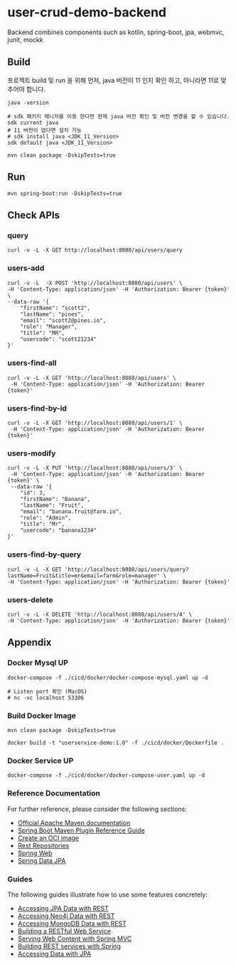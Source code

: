# user-crud-demo-backend
Backend combines components such as kotlin, spring-boot, jpa, webmvc, junit, mockk


## Build
프로젝트 build 및 run 을 위해 먼저, java 버전이 11 인지 확인 하고, 아니라면 11로 맞추어야 합니다.
```shell
java -version

# sdk 패키지 매니저를 이용 한다면 현재 java 버전 확인 및 버전 변경을 할 수 있습니다.
sdk current java 
# 11 버전이 없다면 설치 가능
# sdk install java <JDK_11_Version>
sdk default java <JDK_11_Version>  
```

```
mvn clean package -DskipTests=true
```

## Run
```
mvn spring-boot:run -DskipTests=true
```

## Check APIs

### query
```
curl -v -L -X GET http://localhost:8080/api/users/query
```

### users-add
```
curl -v -L  -X POST 'http://localhost:8080/api/users' \
-H 'Content-Type: application/json' -H 'Authorization: Bearer {token}' \
--data-raw '{
    "firstName": "scott2",
    "lastName": "pines",
    "email": "scott2@pines.io",
    "role": "Manager",
    "title": "MR",
    "usercode": "scott21234"
}' 
```

### users-find-all
```
curl -v -L -X GET 'http://localhost:8080/api/users' \
 -H 'Content-Type: application/json' -H 'Authorization: Bearer {token}' 
```

### users-find-by-id
```
curl -v -L -X GET 'http://localhost:8080/api/users/1' \
 -H 'Content-Type: application/json' -H 'Authorization: Bearer {token}' 
```

### users-modify
```
curl -v -L -X PUT 'http://localhost:8080/api/users/3' \
 -H 'Content-Type: application/json' -H 'Authorization: Bearer {token}' \
 --data-raw '{
    "id": 3,
    "firstName": "Banana",
    "lastName": "Fruit",
    "email": "banana.fruit@farm.io",
    "role": "Admin",
    "title": "Mr",
    "usercode": "banana1234"
}' 
```

### users-find-by-query
```
curl -v -L -X GET 'http://localhost:8080/api/users/query?lastName=Fruit&title=mr&email=farm&role=manager' \
-H 'Content-Type: application/json' -H 'Authorization: Bearer {token}'
```


### users-delete
```
curl -v -L -X DELETE 'http://localhost:8080/api/users/4' \
-H 'Content-Type: application/json' -H 'Authorization: Bearer {token}'
```

## Appendix

### Docker Mysql UP
```
docker-compose -f ./cicd/docker/docker-compose-mysql.yaml up -d

# Listen port 확인 (MacOS)
# nc -vc localhost 53306
```

### Build Docker Image
```
mvn clean package -DskipTests=true

docker build -t "userservice-demo:1.0" -f ./cicd/docker/Dockerfile .
```

### Docker Service UP
```
docker-compose -f ./cicd/docker/docker-compose-user.yaml up -d
```

### Reference Documentation
For further reference, please consider the following sections:

* [Official Apache Maven documentation](https://maven.apache.org/guides/index.html)
* [Spring Boot Maven Plugin Reference Guide](https://docs.spring.io/spring-boot/docs/2.5.6/maven-plugin/reference/html/)
* [Create an OCI image](https://docs.spring.io/spring-boot/docs/2.5.6/maven-plugin/reference/html/#build-image)
* [Rest Repositories](https://docs.spring.io/spring-boot/docs/2.5.6/reference/htmlsingle/#howto-use-exposing-spring-data-repositories-rest-endpoint)
* [Spring Web](https://docs.spring.io/spring-boot/docs/2.5.6/reference/htmlsingle/#boot-features-developing-web-applications)
* [Spring Data JPA](https://docs.spring.io/spring-boot/docs/2.5.6/reference/htmlsingle/#boot-features-jpa-and-spring-data)

### Guides
The following guides illustrate how to use some features concretely:

* [Accessing JPA Data with REST](https://spring.io/guides/gs/accessing-data-rest/)
* [Accessing Neo4j Data with REST](https://spring.io/guides/gs/accessing-neo4j-data-rest/)
* [Accessing MongoDB Data with REST](https://spring.io/guides/gs/accessing-mongodb-data-rest/)
* [Building a RESTful Web Service](https://spring.io/guides/gs/rest-service/)
* [Serving Web Content with Spring MVC](https://spring.io/guides/gs/serving-web-content/)
* [Building REST services with Spring](https://spring.io/guides/tutorials/bookmarks/)
* [Accessing Data with JPA](https://spring.io/guides/gs/accessing-data-jpa/)

